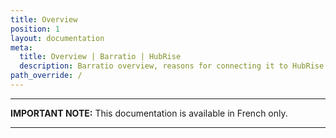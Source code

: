 ```yaml
---
title: Overview
position: 1
layout: documentation
meta:
  title: Overview | Barratio | HubRise
  description: Barratio overview, reasons for connecting it to HubRise and summary of integrated features. Synchronise data between your EPOS and your apps.
path_override: /
---
```


---

**IMPORTANT NOTE:** This documentation is available <Link to="/fr/apps/barratio" addLocalePrefix={false}>in French only</Link>.

---
